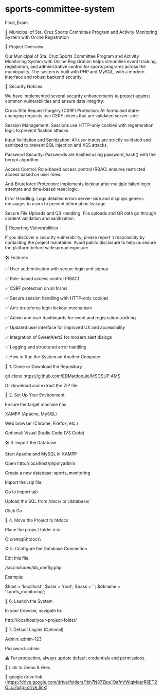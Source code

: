 # sports-committee-system
Final_Exam

🏀 Municipal of Sta. Cruz Sports Committee Program and Activity Monitoring System with Online Registration

📌 Project Overview

Our Municipal of Sta. Cruz Sports Committee Program and Activity Monitoring System with Online Registration helps streamline event tracking, registration, and administrative control for sports programs across the municipality. The system is built with PHP and MySQL, with a modern interface and robust backend security.

🔐 Security Notices

We have implemented several security enhancements to protect against common vulnerabilities and ensure data integrity:

Cross-Site Request Forgery (CSRF) Protection: All forms and state-changing requests use CSRF tokens that are validated server-side.

Session Management: Sessions use HTTP-only cookies with regeneration logic to prevent fixation attacks.

Input Validation and Sanitization: All user inputs are strictly validated and sanitized to prevent SQL Injection and XSS attacks.

Password Security: Passwords are hashed using password_hash() with the bcrypt algorithm.

Access Control: Role-based access control (RBAC) ensures restricted access based on user roles.

Anti-Bruteforce Protection: Implements lockout after multiple failed login attempts and time-based reset logic.

Error Handling: Logs detailed errors server-side and displays generic messages to users to prevent information leakage.

Secure File Uploads and QR Handling: File uploads and QR data go through content validation and sanitization.

📣 Reporting Vulnerabilities

If you discover a security vulnerability, please report it responsibly by contacting the project maintainer. Avoid public disclosure to help us secure the platform before widespread exposure.

🛠 Features

✅ User authentication with secure login and signup

✅ Role-based access control (RBAC)

✅ CSRF protection on all forms

✅ Secure session handling with HTTP-only cookies

✅ Anti-bruteforce login lockout mechanism

✅ Admin and user dashboards for event and registration tracking

✅ Updated user interface for improved UX and accessibility

✅ Integration of SweetAlert2 for modern alert dialogs

✅ Logging and structured error handling

💡 How to Run the System on Another Computer

📁 1. Clone or Download the Repository

git clone https://github.com/EDMardoquio/MSCSUP-AMS

Or download and extract the ZIP file.

🧱 2. Set Up Your Environment

Ensure the target machine has:

XAMPP (Apache, MySQL)

Web browser (Chrome, Firefox, etc.)

Optional: Visual Studio Code (VS Code)

🛠️ 3. Import the Database

Start Apache and MySQL in XAMPP

Open http://localhost/phpmyadmin

Create a new database: sports_monitoring

Import the .sql file:

Go to Import tab

Upload the SQL from /docs/ or /database/

Click Go

📂 4. Move the Project to htdocs

Place the project folder into:

C:\xampp\htdocs\

⚙️ 5. Configure the Database Connection

Edit this file:

/src/includes/db_config.php

Example:

$host = 'localhost';
$user = 'root';
$pass = '';
$dbname = 'sports_monitoring';

🚀 6. Launch the System

In your browser, navigate to:

http://localhost/your-project-folder/

🔐 7. Default Logins (Optional)

Admin: admin-123

Password: admin

⚠️ For production, always update default credentials and permissions.

📂 Link to Demo & Files

📁 google drive link (https://drive.google.com/drive/folders/1bh7N87Zipe1QafnVWIqMqerR6ET2OLrJ?usp=drive_link)
